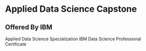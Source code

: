 # Applied Data Science Capstone

## Offered By IBM

Applied Data Science Specialization
IBM Data Science Professional Certificate
